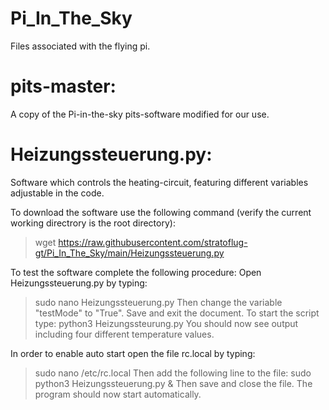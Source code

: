 # Pi_In_The_Sky
Files associated with the flying pi.

# pits-master: 
A copy of the Pi-in-the-sky pits-software modified for our use.

# Heizungssteuerung.py:
Software which controls the heating-circuit, featuring different variables adjustable in the code. 

To download the software use the following command (verify the current working directrory is the root directory):
  > wget https://raw.githubusercontent.com/stratoflug-gt/Pi_In_The_Sky/main/Heizungssteuerung.py

To test the software complete the following procedure:
Open Heizungssteuerung.py by typing:
  > sudo nano Heizungssteuerung.py
Then change the variable "testMode" to "True". Save and exit the document.
To start the script type:
  > python3 Heizungssteurung.py
You should now see output including four different temperature values.

In order to enable auto start open the file rc.local by typing:
  > sudo nano /etc/rc.local
Then add the following line to the file:
  sudo python3 Heizungssteuerung.py & 
Then save and close the file. The program should now start automatically.
